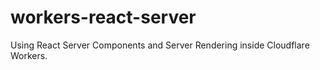 # workers-react-server

Using React Server Components and Server Rendering inside Cloudflare Workers.
